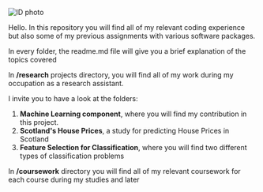 
![ID photo](id_photo.jpg)



Hello. In this repository you will find all of my relevant coding experience but also some of my previous assignments with various software packages.

In every folder, the readme.md file will give you a brief explanation of the topics covered

In **/research** projects directory, you will find all of my work during my occupation as a research assistant. 

I invite you to have a look at the folders:  

1. **Machine Learning component**, where you will find my contribution in this project.
2. **Scotland's House Prices**, a study for predicting House Prices in Scotland
3. **Feature Selection for Classification**, where you will find two different types of classification problems



In **/coursework** directory you will find all of my relevant coursework for each course during my studies and later



